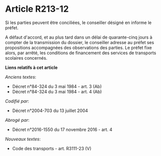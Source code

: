 # Article R213-12

Si les parties peuvent être conciliées, le conseiller désigné en informe le préfet.

A défaut d'accord, et au plus tard dans un délai de quarante-cinq jours à compter de la transmission du dossier, le
conseiller adresse au préfet ses propositions accompagnées des observations des parties. Le préfet fixe alors, par arrêté,
les conditions de financement des services de transports scolaires concernés.

**Liens relatifs à cet article**

_Anciens textes_:

  - Décret n°84-324 du 3 mai 1984 - art. 3 (Ab)
  - Décret n°84-324 du 3 mai 1984 - art. 4 (Ab)

_Codifié par_:

  - Décret n°2004-703 du 13 juillet 2004

_Abrogé par_:

  - Décret n°2016-1550 du 17 novembre 2016 - art. 4

_Nouveaux textes_:

  - Code des transports - art. R3111-23 (V)
